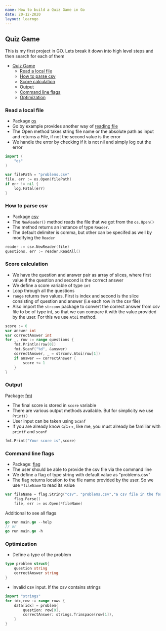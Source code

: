 ```yaml
---
name: How to build a Quiz Game in Go
date: 20-12-2020
layout: learngo
---
```


## Quiz Game


This is my first project in GO.
Lets break it down into high level steps and then search for each of them

- [Quiz Game](#quiz-game)
	- [Read a local file](#read-a-local-file)
	- [How to parse csv](#how-to-parse-csv)
	- [Score calculation](#score-calculation)
	- [Output](#output)
	- [Command line flags](#command-line-flags)
	- [Optimization](#optimization)


### Read a local file

- Package [os](https://golang.org/pkg/os/)
- Go by example provides another way of [reading file](https://gobyexample.com/reading-files)
- The Open method takes string file name or the absolute path as input and returns a File, if not the second value is the error
- We handle the error by checking if it is not nil and simply log out the error

```go
import (
    "os"
)

var filePath = "problems.csv"
file, err := os.Open(filePath)
if err != nil {
	log.Fatal(err)
}
```

### How to parse csv

- Package [csv](https://golang.org/pkg/encoding/csv/)
- The `NewReader()` method reads the file that we got from the `os.Open()`
- The method returns an instance of type `Reader`. 
- The default delimiter is comma, but other can be specifed as well by modifying the `Reader`

```go
reader := csv.NewReader(file)
questions, err := reader.ReadAll()
```

### Score calculation

- We have the question and answer pair as array of slices, where first value if the question and second is the correct answer
- We define a score variable of type `int`
- Loop through all the questions
- `range` returns two values. First is index and second is the slice consisting of question and answer (i.e each row in the csv file)
- Also import the `strconv` package to convert the correct answer from csv file to be of type int, so that we can compare it with the value provided by the user. For this we use `Atoi` method.
  

```go
score := 0
var answer int
var correctAnswer int
for _, row := range questions {
	fmt.Println(row[0])
	fmt.Scanf("%d", &answer)
	correctAnswer, _ = strconv.Atoi(row[1])
	if answer == correctAnswer {
		score += 1
	}
}
```

### Output 

Package: [fmt](https://golang.org/pkg/fmt/)
- The final score is stored in `score` variable
- There are various output methods available. But for simplicity we use `Print()`
- User input can be taken using `Scanf`
- If you are already know c/c++, like me, you must already be familiar with `printf` and `scanf`

```go
fmt.Print("Your score is",score)
```

### Command line flags

- Package: [flag](https://golang.org/pkg/flag/)
- The user should be able to provide the csv file via the command line
- We define a flag of type string with default value as "problems.csv"
- The flag returns location to the file name provided by the user. So we use `*fileName` to read its value

```go
var fileName = flag.String("csv", "problems.csv","a csv file in the format of 'question,answer' (default 'problems.csv')")
	flag.Parse()
	file, err := os.Open(*fileName)
```

Additional to see all flags

```go
go run main.go --help
// or
go run main.go -h
```

### Optimization

- Define a type of the problem
```go
type problem struct{
	question string
	correctAnswer string
}
```

- Invalid csv input. If the csv contains strings

```go 
import "strings"
for idx,row := range rows {
	data[idx] = problem{
		question: row[0],
		correctAnswer: strings.Trimspace(row[1]),
	}
}
```
